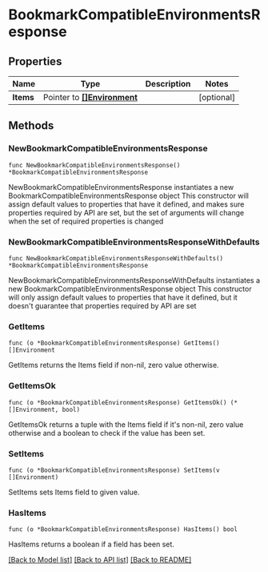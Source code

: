 # BookmarkCompatibleEnvironmentsResponse

## Properties

Name | Type | Description | Notes
------------ | ------------- | ------------- | -------------
**Items** | Pointer to [**[]Environment**](Environment.md) |  | [optional] 

## Methods

### NewBookmarkCompatibleEnvironmentsResponse

`func NewBookmarkCompatibleEnvironmentsResponse() *BookmarkCompatibleEnvironmentsResponse`

NewBookmarkCompatibleEnvironmentsResponse instantiates a new BookmarkCompatibleEnvironmentsResponse object
This constructor will assign default values to properties that have it defined,
and makes sure properties required by API are set, but the set of arguments
will change when the set of required properties is changed

### NewBookmarkCompatibleEnvironmentsResponseWithDefaults

`func NewBookmarkCompatibleEnvironmentsResponseWithDefaults() *BookmarkCompatibleEnvironmentsResponse`

NewBookmarkCompatibleEnvironmentsResponseWithDefaults instantiates a new BookmarkCompatibleEnvironmentsResponse object
This constructor will only assign default values to properties that have it defined,
but it doesn't guarantee that properties required by API are set

### GetItems

`func (o *BookmarkCompatibleEnvironmentsResponse) GetItems() []Environment`

GetItems returns the Items field if non-nil, zero value otherwise.

### GetItemsOk

`func (o *BookmarkCompatibleEnvironmentsResponse) GetItemsOk() (*[]Environment, bool)`

GetItemsOk returns a tuple with the Items field if it's non-nil, zero value otherwise
and a boolean to check if the value has been set.

### SetItems

`func (o *BookmarkCompatibleEnvironmentsResponse) SetItems(v []Environment)`

SetItems sets Items field to given value.

### HasItems

`func (o *BookmarkCompatibleEnvironmentsResponse) HasItems() bool`

HasItems returns a boolean if a field has been set.


[[Back to Model list]](../README.md#documentation-for-models) [[Back to API list]](../README.md#documentation-for-api-endpoints) [[Back to README]](../README.md)


